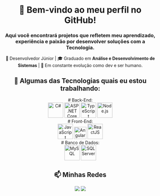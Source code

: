 <div align="center">

# 👋 Bem-vindo ao meu perfil no GitHub! 
### Aqui você encontrará projetos que refletem meu aprendizado, experiência e paixão por desenvolver soluções com a Tecnologia.
🌟 Desenvolvedor Júnior | 🎓 Graduado em **Análise e Desenvolvimento de Sistemas** | 🌱 Em constante evolução como dev e ser humano.


## 🚀 Algumas das Tecnologias quais eu estou trabalhando:

<div> 
  <div>
  # Back-End:
  <div>
  <img src="https://cdn.jsdelivr.net/gh/devicons/devicon/icons/csharp/csharp-original.svg" alt="C#" width="50" height="50"/> 
  <img src="https://cdn.jsdelivr.net/gh/devicons/devicon/icons/dotnetcore/dotnetcore-original.svg" alt="ASP.NET Core" width="50" height="50"/> 
  <img src="https://cdn.jsdelivr.net/gh/devicons/devicon/icons/typescript/typescript-original.svg" alt="TypeScript" width="50" height="50"/> 
  <img src="https://cdn.jsdelivr.net/gh/devicons/devicon/icons/nodejs/nodejs-original.svg" alt="Node.js" width="50" height="50"/>
  </div></div>
  <div>
  # Front-End:
  <div>
    
  <img src="https://cdn.jsdelivr.net/gh/devicons/devicon/icons/javascript/javascript-original.svg" alt="JavaScript" width="50" height="50"/> 
  <img src="https://cdn.jsdelivr.net/gh/devicons/devicon/icons/angularjs/angularjs-original.svg" width="40" alt="Angular"/>
  <img src="https://cdn.jsdelivr.net/gh/devicons/devicon/icons/react/react-original.svg" alt="ReactJS" width="50" height="50"/>
    </div>
  </div>
    <div>
      # Banco de Dados:
    <div>
    <img src="https://cdn.jsdelivr.net/gh/devicons/devicon/icons/mysql/mysql-original.svg" alt="MySQL" width="50" height="50"/> 
    <img src="https://cdn.jsdelivr.net/gh/devicons/devicon/icons/microsoftsqlserver/microsoftsqlserver-plain.svg" alt="SQL Server" width="50" height="50"/>
    </div>
  </div>
</div>

## 📫 Minhas Redes

<div> 
  <a href = "mailto:rafaelsiqueira.98bm@gmail.com"><img loading="lazy" src="https://img.shields.io/badge/Gmail-D14836?style=for-the-badge&logo=gmail&logoColor=white" target="_blank"></a>
  <a href="https://www.linkedin.com/in/rafael-siqueira-381884153/" target="_blank"><img loading="lazy" src="https://img.shields.io/badge/-LinkedIn-%230077B5?style=for-the-badge&logo=linkedin&logoColor=white" target="_blank"></a>
</div>

</div>

